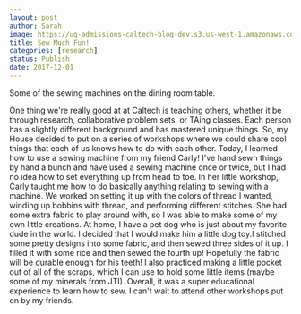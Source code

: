 ```yaml
---
layout: post
author: Sarah
image: https://ug-admissions-caltech-blog-dev.s3.us-west-1.amazonaws.com/old_pictures/6a01b8d28f2955970c01b7c934bf01970b-pi.jpg
title: Sew Much Fun!
categories: [research]
status: Publish
date: 2017-12-01
---
```



<div class="photo-caption caption-xid-6a01b8d28f2955970c01b7c934bf01970b" id="caption-xid-6a01b8d28f2955970c01b7c934bf01970b">Some of the sewing machines on the dining room table.

  One thing we're really good at at Caltech is teaching others, whether it be through research, collaborative problem sets, or TAing classes. Each person has a slightly different background and has mastered unique things. So, my House decided to put on a series of workshops where we could share cool things that each of us knows how to do with each other. Today, I learned how to use a sewing machine from my friend Carly!
  I've hand sewn things by hand a bunch and have used a sewing machine once or twice, but I had no idea how to set everything up from head to toe. In her little workshop, Carly taught me how to do basically anything relating to sewing with a machine. We worked on setting it up with the colors of thread I wanted, winding up bobbins with thread, and performing different stitches. She had some extra fabric to play around with, so I was able to make some of my own little creations. At home, I have a pet dog who is just about my favorite dude in the world. I decided that I would make him a little dog toy.I stitched some pretty designs into some fabric, and then sewed three sides of it up. I filled it with some rice and then sewed the fourth up! Hopefully the fabric will be durable enough for his teeth!
  I also practiced making a little pocket out of all of the scraps, which I can use to hold some little items (maybe some of my minerals from JTI). Overall, it was a super educational experience to learn how to sew. I can't wait to attend other workshops put on by my friends.

